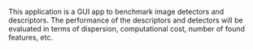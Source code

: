 This application is a GUI app to benchmark image detectors and descriptors. The performance of the descriptors and detectors will be evaluated in terms of dispersion, computational cost, number of found features, etc.
